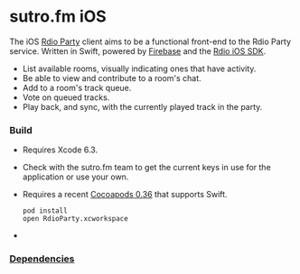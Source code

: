 sutro.fm iOS
==================

The iOS [Rdio Party](http://rdioparty.com/) client aims to be a
functional front-end to the Rdio Party service. Written in Swift,
powered by [Firebase](https://www.firebase.com/docs/ios/api/) and the
[Rdio iOS SDK](http://www.rdio.com/developers/docs/libraries/ios/).

-   List available rooms, visually indicating ones that have activity.
-   Be able to view and contribute to a room's chat.
-   Add to a room's track queue.
-   Vote on queued tracks.
-   Play back, and sync, with the currently played track in the party.

### Build

-   Requires Xcode 6.3.
-   Check with the sutro.fm team to get the current keys in use for the application or use your own.
-   Requires a recent [Cocoapods
    0.36](http://blog.cocoapods.org/CocoaPods-0.36/) that supports
    Swift.

        pod install
        open RdioParty.xcworkspace
-   
### [Dependencies](https://github.com/sutrofm/SutroIOS/wiki/Dependancies)
